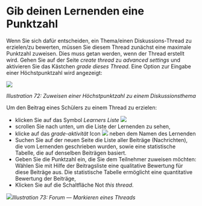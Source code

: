 # Gib deinen Lernenden eine Punktzahl

Wenn Sie sich dafür entscheiden, ein Thema/einen Diskussions-Thread zu erzielen/zu bewerten, müssen Sie diesem Thread zunächst eine maximale Punktzahl zuweisen. Dies muss getan werden, wenn der Thread erstellt wird. Gehen Sie auf der Seite _create thread_ zu _advanced settings_ und aktivieren Sie das Kästchen _grade dieses Thread_. Eine Option zur Eingabe einer Höchstpunktzahl wird angezeigt:

![](../../.gitbook/assets/graphics14.png)

_Illustration 72: Zuweisen einer Höchstpunktzahl zu einem Diskussionsthema_

Um den Beitrag eines Schülers zu einem Thread zu erzielen:

* klicken Sie auf das Symbol _Learners Liste_ ![](../../.gitbook/assets/graphics167.png)
* scrollen Sie nach unten, um die Liste der Lernenden zu sehen,
* klicke auf das _grade-aktivität_ Icon ![](../../.gitbook/assets/graphics15.gif) neben dem Namen des Lernenden
* Suchen Sie auf der neuen Seite die Liste aller Beiträge \(Nachrichten\), die vom Lernenden geschrieben wurden, sowie eine statistische Tabelle, die auf denselben Beiträgen basiert.
* Geben Sie die Punktzahl ein, die Sie dem Teilnehmer zuweisen möchten: Wählen Sie mit Hilfe der Beitragsliste eine qualitative Bewertung für diese Beiträge aus. Die statistische Tabelle ermöglicht eine quantitative Bewertung der Beiträge,
* Klicken Sie auf die Schaltfläche Not _this thread_.

![](../../.gitbook/assets/graphics6.png)_Illustration 73: Forum — Markieren eines Threads_